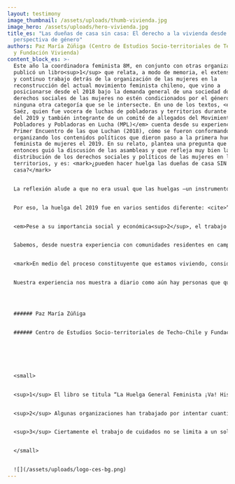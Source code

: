```yaml
---
layout: testimony
image_thumbnail: /assets/uploads/thumb-vivienda.jpg
image_hero: /assets/uploads/hero-vivienda.jpg
title_es: "Las dueñas de casa sin casa: El derecho a la vivienda desde una
  perspectiva de género"
authors: Paz María Zúñiga (Centro de Estudios Socio-territoriales de Techo-Chile
  y Fundación Vivienda)
content_block_es: >-
  Este año la coordinadora feminista 8M, en conjunto con otras organizaciones,
  publicó un libro<sup>1</sup> que relata, a modo de memoria, el extenso, arduo
  y continuo trabajo detrás de la organización de las mujeres en la
  reconstrucción del actual movimiento feminista chileno, que vino a
  posicionarse desde el 2018 bajo la demanda general de una sociedad donde los
  derechos sociales de las mujeres no estén condicionados por el género ni
  ninguna otra categoría que se le intersecte. En uno de los textos, <em>Daniela
  Saéz, quien fue vocera de luchas de pobladoras y territorios durante la Huelga
  del 2019 y también integrante de un comité de allegados del Movimiento de
  Pobladores y Pobladoras en Lucha (MPL)</em> cuenta desde su experiencia en el
  Primer Encuentro de las que Luchan (2018), cómo se fueron conformando y
  organizando los contenidos políticos que dieron paso a la primera huelga
  feminista de mujeres el 2019. En su relato, plantea una pregunta que en ese
  entonces guió la discusión de las asambleas y que refleja muy bien la desigual
  distribución de los derechos sociales y políticos de las mujeres en los
  territorios, y es: <mark>¿pueden hacer huelga las dueñas de casa SIN
  casa?</mark>


  La reflexión alude a que no era usual que las huelgas –un instrumento históricamente levantado por los y las trabajadores/as desde sus gremios– fuesen impulsadas desde los territorios y poblaciones. Cuenta Daniela, que en la discusión existía conciencia de que las mujeres eran trabajadoras fundamentales –y precarizadas– ya que <cite>“contribuyen y producen la economía, pues son quienes realizan las labores de cuidados, alimentación, higiene, educación, crianza, entre otras”</cite>, y desde ahí se movilizaron.


  Por eso, la huelga del 2019 fue en varios sentidos diferente: <cite>“Quisimos llegar a todas las mujeres: aquellas con una relación contractual que perciben un salario miserable por su fuerza laboral, aquellas sin relación contractual que se desempeñan en el ámbito informal sin derechos laborales, sin descansos, y aquellas que trabajan en el hogar, <em>las dueñas de casa sin casa</em> que generan plusvalía pura”.</cite>


  <em>Pese a su importancia social y económica<sup>2</sup>, el trabajo de cuidados en el hogar<sup>3</sup> aún no está reconocido como tal y, por consiguiente, no se rige bajo las normas que regulan las condiciones laborales (como la remuneración, los tiempos de descanso, etc.) de los trabajos formales.</em> Esto representa sin duda una parte de la desigualdad de género y es que sobre quienes –social y culturalmente– ha caído la responsabilidad de cuidar es en las mujeres. 


  Sabemos, desde nuestra experiencia con comunidades residentes en campamentos, que, en contextos de pobreza y exclusión social, el trabajo de cuidados que se desarrolla tanto en los barrios (en forma de organización comunitaria) como a escala de hogares (al interior de las viviendas) es liderado por mujeres. Sobre esto último, evidenciamos que <em>el problema de “lo habitacional” –que tanto las políticas públicas estatales como la sociedad civil y las comunidades han buscado resolver incesantemente– está permeado por una cuestión estructural que lo define y tensiona: el acceso a la vivienda no es igual para todos y todas y en eso hay un componente de género que es fundamental comprender.</em> Entonces, cuando nos preguntamos sobre el derecho (a huelga, a vivienda, etc.) “de las dueñas de casa sin casa” nos cuestionamos las posibilidades y oportunidades que tienen y/o han tenido las mujeres (de manera general y plural) de participar en el diseño y ejercicio de dichos derechos.


  <mark>En medio del proceso constituyente que estamos viviendo, consideramos fundamental repensar los derechos sociales existentes e incluir otros que en Chile no existen, como por ejemplo el Derecho a la Vivienda.</mark> De acuerdo con los estándares internacionales de derechos humanos, la vivienda es una necesidad humana esencial para la sostenibilidad de la vida ya que no sólo entrega cobijo, sino que además es el escenario en donde se desarrollan gran parte de las actividades cotidianas de las personas. Con todo, en Chile, la política urbana y habitacional carece de perspectiva de género, lo cual implica que la vivienda sea hasta ahora diseñada de forma estandarizada, sin considerar las diferencias y multiplicidad de necesidades de las personas. El resultado: viviendas pensadas para un tipo o ideal de familia, definida bajo una mirada hegemónica, constituida por un padre benefactor, una madre cuidadora e hijos beneficiarios, propiciando, por ejemplo, fenómenos de inadecuación habitacional y de urgencia como la violencia doméstica, cuya prevalencia es considerablemente mayor para mujeres. 


  Nuestra experiencia nos muestra a diario como aún hay personas que quedan excluidas del acceso a la vivienda –ya sea por medio de la adjudicación de programas estatales o a través de métodos bancarios– y, en ese sentido, es primordial no sólo que el derecho sea garantizado por igual para todos y todas, sino que junto a él exista un sistema social robusto que resguarde y vele porque nadie más quede marginado o marginada. Sin duda la inclusión del Derecho a la Vivienda en la Constitución es una oportunidad para mejorar la vida de las personas. Pero, para lograrlo, se requiere de la participación de todos y todas en su proceso y de las mujeres en particular, en tanto las involucre –a todas, independiente de sus diferencias sociales– como actoras claves en la definición del derecho, tomando, por supuesto los criterios y estándares internacionales, pero esencialmente sus propias definiciones de lo que, en adelante, entenderemos por digno y adecuado.




  ###### Paz María Zúñiga


  ###### Centro de Estudios Socio-territoriales de Techo-Chile y Fundación Vivienda






  <small>


  <sup>1</sup> El libro se titula “La Huelga General Feminista ¡Va! Historias de un proceso en curso”. Coordinadora Feminista 8 de marzo, Tiempo Robado editoras (comp. y eds.). Santiago: Tiempo Robado editoras, 2021.


  <sup>2</sup> Algunas organizaciones han trabajado por intentar cuantificar el costo social y económico de esto. Tal es su relevancia, que según estimaciones del Banco Central (2021), la participación del trabajo doméstico no remunerado sobre el producto interno bruto representaba hacia el 2020 el 25,6% del PIB ampliado.


  <sup>3</sup> Ciertamente el trabajo de cuidados no se limita a un solo espacio (el hogar), sino que abarca la combinación de al menos tres esferas (el Mercado, el sector público y los hogares) que son atravesadas constantemente tanto por las personas cuidadas como las cuidadoras.


  </small> 


  ![](/assets/uploads/logo-ces-bg.png)
---
```

